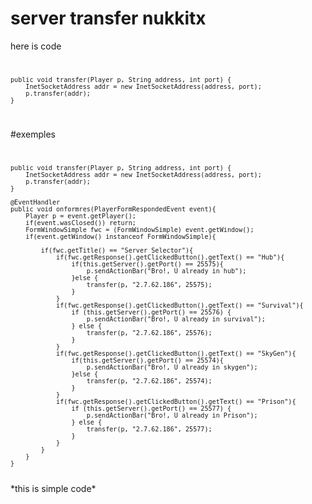# server transfer nukkitx

here is code
<code>

    public void transfer(Player p, String address, int port) {
        InetSocketAddress addr = new InetSocketAddress(address, port);
        p.transfer(addr);
    }
</code>

#exemples
<code>

    public void transfer(Player p, String address, int port) {
        InetSocketAddress addr = new InetSocketAddress(address, port);
        p.transfer(addr);
    }
    
    @EventHandler
    public void onformres(PlayerFormRespondedEvent event){
        Player p = event.getPlayer();
        if(event.wasClosed()) return;
        FormWindowSimple fwc = (FormWindowSimple) event.getWindow();
        if(event.getWindow() instanceof FormWindowSimple){

            if(fwc.getTitle() == "Server Selector"){
                if(fwc.getResponse().getClickedButton().getText() == "Hub"){
                    if(this.getServer().getPort() == 25575){
                        p.sendActionBar("Bro!, U already in hub");
                    }else {
                        transfer(p, "2.7.62.186", 25575);
                    }
                }
                if(fwc.getResponse().getClickedButton().getText() == "Survival"){
                    if (this.getServer().getPort() == 25576) {
                        p.sendActionBar("Bro!, U already in survival");
                    } else {
                        transfer(p, "2.7.62.186", 25576);
                    }
                }
                if(fwc.getResponse().getClickedButton().getText() == "SkyGen"){
                    if(this.getServer().getPort() == 25574){
                        p.sendActionBar("Bro!, U already in skygen");
                    }else {
                        transfer(p, "2.7.62.186", 25574);
                    }
                }
                if(fwc.getResponse().getClickedButton().getText() == "Prison"){
                    if (this.getServer().getPort() == 25577) {
                        p.sendActionBar("Bro!, U already in Prison");
                    } else {
                        transfer(p, "2.7.62.186", 25577);
                    }
                }
            }
        }
    }
</code>
*this is simple code*
